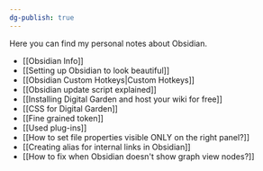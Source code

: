 ```yaml
---
dg-publish: true
---
```

Here you can find my personal notes about Obsidian.

- [[Obsidian Info]]
- [[Setting up Obsidian to look beautiful]]
- [[Obsidian Custom Hotkeys|Custom Hotkeys]]
- [[Obsidian update script explained]]
- [[Installing Digital Garden and host your wiki for free]]
- [[CSS for Digital Garden]]
- [[Fine grained token]]
- [[Used plug-ins]]
- [[How to set file properties visible ONLY on the right panel?]]
- [[Creating alias for internal links in Obsidian]]
- [[How to fix when Obsidian doesn't show graph view nodes?]]
